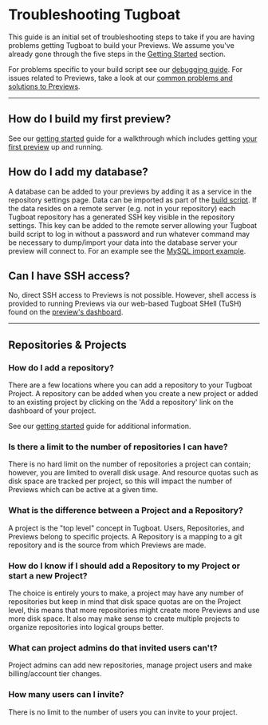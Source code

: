 # Troubleshooting Tugboat

This guide is an initial set of troubleshooting steps to take if you are having
problems getting Tugboat to build your Previews. We assume you've already gone
through the five steps in the [Getting Started](../getting-started/index.md)
section.

For problems specific to your build script see our
[debugging guide](build-script-debug/index.md). For issues related to Previews,
take a look at our
[common problems and solutions to Previews](debugging-previews/index.md).

---

## How do I build my first preview?

See our [getting started](../getting-started/index.md) guide for a walkthrough
which includes getting
[your first preview](../getting-started/create-a-preview/index.md) up and
running.

## How do I add my database?

A database can be added to your previews by adding it as a service in the
repository settings page. Data can be imported as part of the
[build script](../build-script/index.md). If the data resides on a remote server
(e.g. not in your repository) each Tugboat repository has a generated SSH key
visible in the repository settings. This key can be added to the remote server
allowing your Tugboat build script to log in without a password and run whatever
command may be necessary to dump/import your data into the database server your
preview will connect to. For an example see the
[MySQL import example](../examples/features/import-mysql-database/index.md).

## Can I have SSH access?

No, direct SSH access to Previews is not possible. However, shell access is
provided to running Previews via our web-based Tugboat SHell (TuSH) found on the
[preview's dashboard](../tugboat-dashboard/previews/index.md).

---

## Repositories & Projects

### How do I add a repository?

There are a few locations where you can add a repository to your Tugboat
Project. A repository can be added when you create a new project or added to an
existing project by clicking on the 'Add a repository' link on the dashboard of
your project.

See our [getting started](../getting-started/index.md) guide for additional
information.

### Is there a limit to the number of repositories I can have?

There is no hard limit on the number of repositories a project can contain;
however, you are limited to overall disk usage. And resource quotas such as disk
space are tracked per project, so this will impact the number of Previews which
can be active at a given time.

### What is the difference between a Project and a Repository?

A project is the "top level" concept in Tugboat. Users, Repositories, and
Previews belong to specific projects. A Repository is a mapping to a git
repository and is the source from which Previews are made.

### How do I know if I should add a Repository to my Project or start a new Project?

The choice is entirely yours to make, a project may have any number of
repositories but keep in mind that disk space quotas are on the Project level,
this means that more repositories might create more Previews and use more disk
space. It also may make sense to create multiple projects to organize
repositories into logical groups better.

### What can project admins do that invited users can't?

Project admins can add new repositories, manage project users and make
billing/account tier changes.

### How many users can I invite?

There is no limit to the number of users you can invite to your project.
